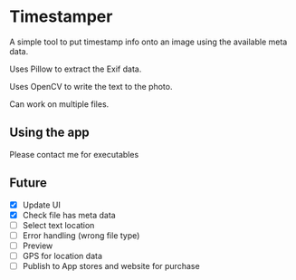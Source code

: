 # Timestamper
A simple tool to put timestamp info onto an image using the available meta data.

Uses Pillow to extract the Exif data.

Uses OpenCV to write the text to the photo.

Can work on multiple files.

## Using the app
Please contact me for executables

## Future
- [x] Update UI 
- [x] Check file has meta data
- [ ] Select text location
- [ ] Error handling (wrong file type)
- [ ] Preview
- [ ] GPS for location data
- [ ] Publish to App stores and website for purchase